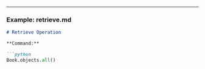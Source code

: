 
---

### **Example: retrieve.md**

```markdown
# Retrieve Operation

**Command:**

```python
Book.objects.all()
